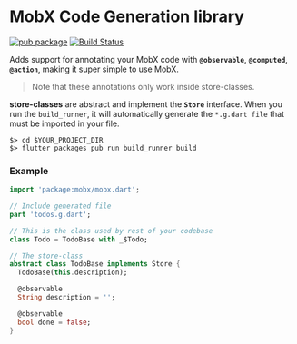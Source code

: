 # MobX Code Generation library

[![pub package](https://img.shields.io/pub/v/mobx_codegen.svg)](https://pub.dartlang.org/packages/mobx_codegen)
[![Build Status](https://travis-ci.com/mobxjs/mobx.dart.svg?branch=master)](https://travis-ci.com/mobxjs/mobx.dart)

Adds support for annotating your MobX code with **`@observable`**, **`@computed`**, **`@action`**, making it
super simple to use MobX. 

> Note that these annotations only work inside store-classes.

**store-classes** are abstract and implement the **`Store`** interface. When you run the `build_runner`, it will automatically generate the `*.g.dart file` that must be imported in your file.

```
$> cd $YOUR_PROJECT_DIR
$> flutter packages pub run build_runner build
```

### Example

```dart
import 'package:mobx/mobx.dart';

// Include generated file
part 'todos.g.dart';

// This is the class used by rest of your codebase
class Todo = TodoBase with _$Todo;

// The store-class
abstract class TodoBase implements Store {
  TodoBase(this.description);

  @observable
  String description = '';

  @observable
  bool done = false;
}
```
